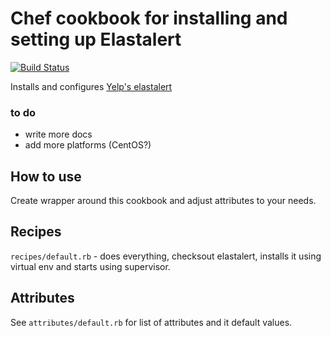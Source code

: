 # Chef cookbook for installing and setting up Elastalert
[![Build Status](https://snap-ci.com/zbigniewz/elastalert-cookbook/branch/master/build_image)](https://snap-ci.com/zbigniewz/elastalert-cookbook/branch/master)

Installs and configures [Yelp's elastalert](https://github.com/Yelp/elastalert) 

### to do
* write more docs
* add more platforms (CentOS?)

## How to use
Create wrapper around this cookbook and adjust attributes to your needs.

## Recipes
```recipes/default.rb``` - does everything, checksout elastalert, installs it using virtual env and starts using supervisor.

## Attributes
See ```attributes/default.rb``` for list of attributes and it default values.
